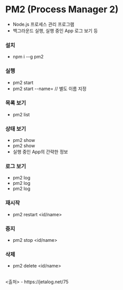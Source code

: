 # PM2 (Process Manager 2)
- Node.js 프로세스 관리 프로그램
- 백그라운드 실행, 실행 중인 App 로그 보기 등

### 설치
- npm i --g pm2

### 실행
- pm2 start <filename>
- pm2 start <filename> --name=<app name> // 별도 이름 지정

### 목록 보기
- pm2 list

### 상태 보기
- pm2 show <id>
- pm2 show <name>
- 실행 중인 App의 간략한 정보

### 로그 보기
- pm2 log
- pm2 log <id>
- pm2 log <name>

### 재시작
- pm2 restart <id/name>

### 중지
- pm2 stop <id/name>

### 삭제
- pm2 delete <id/name>

<br/>
<출처>
- https://jetalog.net/75
